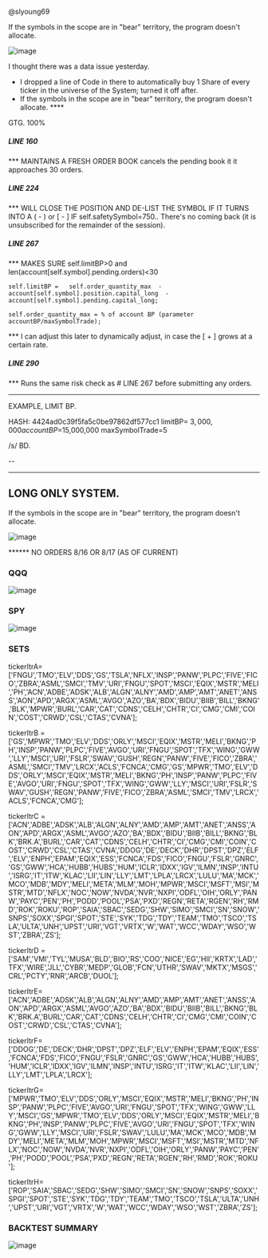 @slyoung69


If the symbols in the scope are in "bear" territory, the program doesn't allocate.

![image](https://github.com/bdincerTrader/Fauconberg1/assets/127531384/a5a77712-6ce8-4830-8923-c941de511672)



I thought there was a data issue yesterday.
- I dropped a line of Code in there to automatically buy 1 Share of every ticker in the universe of the System; turned it off after.
- If the symbols in the scope are in "bear" territory, the program doesn't allocate. ****

GTG. 100%

##### LINE 160
*** MAINTAINS A FRESH ORDER BOOK
cancels the pending book it it approaches 30 orders.


##### LINE 224
*** WILL  CLOSE THE POSITION AND DE-LIST THE SYMBOL IF IT TURNS INTO A ( - ) or [ - ]
IF self.safetySymbol=750.. There's no coming back (it is unsubscribed for the remainder of the session).


##### LINE 267

*** MAKES SURE self.limitBP>0 and len(account[self.symbol].pending.orders)<30

    self.limitBP =   self.order_quantity_max  -   account[self.symbol].position.capital_long  -  account[self.symbol].pending.capital_long;

    self.order_quantity_max = % of account BP (parameter accountBP/maxSymbolTrade);

*** I can adjust this later to dynamically adjust, in case the [ + ] grows at a certain rate.


##### LINE 290
*** Runs the same risk check as # LINE 267 before submitting any orders.

-------------

EXAMPLE, LIMIT BP.

HASH: 4424ad0c39f5fa5c0be97862df577cc1
    limitBP= $3,000,000
    accountBP=$15,000,000
    maxSymbolTrade=5

/s/ BD.



--

***** 

## LONG ONLY SYSTEM.


If the symbols in the scope are in "bear" territory, the program doesn't allocate.

![image](https://github.com/bdincerTrader/Fauconberg1/assets/127531384/a5a77712-6ce8-4830-8923-c941de511672)



****** NO ORDERS 8/16 OR 8/17 (AS OF CURRENT)

   
### QQQ

![image](https://github.com/bdincerTrader/Fauconberg1/assets/127531384/f95f7686-877d-4395-8a1f-f3d6763f92bd)


### SPY
![image](https://github.com/bdincerTrader/Fauconberg1/assets/127531384/6196a24c-c272-4d31-8ae5-bee5e804c06c)


### SETS
    
tickerItrA=['FNGU','TMO','ELV','DDS','GS','TSLA','NFLX','INSP','PANW','PLPC','FIVE','FICO','ZBRA','ASML','SMCI','TMV','URI','FNGU','SPOT','MSCI','EQIX','MSTR','MELI','PH','ACN','ADBE','ADSK','ALB','ALGN','ALNY','AMD','AMP','AMT','ANET','ANSS','AON','APD','ARGX','ASML','AVGO','AZO','BA','BDX','BIDU','BIIB','BILL','BKNG','BLK','MPWR','BURL','CAR','CAT','CDNS','CELH','CHTR','CI','CMG','CMI','COIN','COST','CRWD','CSL','CTAS','CVNA'];
    
tickerItrB = ['GS','MPWR','TMO','ELV','DDS','ORLY','MSCI','EQIX','MSTR','MELI','BKNG','PH','INSP','PANW','PLPC','FIVE','AVGO','URI','FNGU','SPOT','TFX','WING','GWW','LLY','MSCI','URI','FSLR','SWAV','GUSH','REGN','PANW','FIVE','FICO','ZBRA','ASML','SMCI','TMV','LRCX','ACLS','FCNCA','CMG','GS','MPWR','TMO','ELV','DDS','ORLY','MSCI','EQIX','MSTR','MELI','BKNG','PH','INSP','PANW','PLPC','FIVE','AVGO','URI','FNGU','SPOT','TFX','WING','GWW','LLY','MSCI','URI','FSLR','SWAV','GUSH','REGN','PANW','FIVE','FICO','ZBRA','ASML','SMCI','TMV','LRCX','ACLS','FCNCA','CMG'];
    
tickerItrC = ['ACN','ADBE','ADSK','ALB','ALGN','ALNY','AMD','AMP','AMT','ANET','ANSS','AON','APD','ARGX','ASML','AVGO','AZO','BA','BDX','BIDU','BIIB','BILL','BKNG','BLK','BRK.A','BURL','CAR','CAT','CDNS','CELH','CHTR','CI','CMG','CMI','COIN','COST','CRWD','CSL','CTAS','CVNA','DDOG','DE','DECK','DHR','DPST','DPZ','ELF','ELV','ENPH','EPAM','EQIX','ESS','FCNCA','FDS','FICO','FNGU','FSLR','GNRC','GS','GWW','HCA','HUBB','HUBS','HUM','ICLR','IDXX','IGV','ILMN','INSP','INTU','ISRG','IT','ITW','KLAC','LII','LIN','LLY','LMT','LPLA','LRCX','LULU','MA','MCK','MCO','MDB','MDY','MELI','META','MLM','MOH','MPWR','MSCI','MSFT','MSI','MSTR','MTD','NFLX','NOC','NOW','NVDA','NVR','NXPI','ODFL','OIH','ORLY','PANW','PAYC','PEN','PH','PODD','POOL','PSA','PXD','REGN','RETA','RGEN','RH','RMD','ROK','ROKU','ROP','SAIA','SBAC','SEDG','SHW','SIMO','SMCI','SN','SNOW','SNPS','SOXX','SPGI','SPOT','STE','SYK','TDG','TDY','TEAM','TMO','TSCO','TSLA','ULTA','UNH','UPST','URI','VGT','VRTX','W','WAT','WCC','WDAY','WSO','WST','ZBRA','ZS'];

tickerItrD = ['SAM','VMI','TYL','MUSA','BLD','BIO','RS','COO','NICE','EG','HII','KRTX','LAD','TFX','WIRE','JLL','CYBR','MEDP','GLOB','FCN','UTHR','SWAV','MKTX','MSGS','CRL','PCTY','RNR','ARCB','DUOL'];

tickerItrE=['ACN','ADBE','ADSK','ALB','ALGN','ALNY','AMD','AMP','AMT','ANET','ANSS','AON','APD','ARGX','ASML','AVGO','AZO','BA','BDX','BIDU','BIIB','BILL','BKNG','BLK','BRK.A','BURL','CAR','CAT','CDNS','CELH','CHTR','CI','CMG','CMI','COIN','COST','CRWD','CSL','CTAS','CVNA'];

tickerItrF=['DDOG','DE','DECK','DHR','DPST','DPZ','ELF','ELV','ENPH','EPAM','EQIX','ESS','FCNCA','FDS','FICO','FNGU','FSLR','GNRC','GS','GWW','HCA','HUBB','HUBS','HUM','ICLR','IDXX','IGV','ILMN','INSP','INTU','ISRG','IT','ITW','KLAC','LII','LIN','LLY','LMT','LPLA','LRCX'];

tickerItrG=['MPWR','TMO','ELV','DDS','ORLY','MSCI','EQIX','MSTR','MELI','BKNG','PH','INSP','PANW','PLPC','FIVE','AVGO','URI','FNGU','SPOT','TFX','WING','GWW','LLY','MSCI','GS','MPWR','TMO','ELV','DDS','ORLY','MSCI','EQIX','MSTR','MELI','BKNG','PH','INSP','PANW','PLPC','FIVE','AVGO','URI','FNGU','SPOT','TFX','WING','GWW','LLY','MSCI','URI','FSLR','SWAV','LULU','MA','MCK','MCO','MDB','MDY','MELI','META','MLM','MOH','MPWR','MSCI','MSFT','MSI','MSTR','MTD','NFLX','NOC','NOW','NVDA','NVR','NXPI','ODFL','OIH','ORLY','PANW','PAYC','PEN','PH','PODD','POOL','PSA','PXD','REGN','RETA','RGEN','RH','RMD','ROK','ROKU'];
    
tickerItrH=['ROP','SAIA','SBAC','SEDG','SHW','SIMO','SMCI','SN','SNOW','SNPS','SOXX','SPGI','SPOT','STE','SYK','TDG','TDY','TEAM','TMO','TSCO','TSLA','ULTA','UNH','UPST','URI','VGT','VRTX','W','WAT','WCC','WDAY','WSO','WST','ZBRA','ZS'];
     
### BACKTEST SUMMARY

![image](https://github.com/bdincerTrader/Fauconberg1/assets/127531384/25b76d2a-e805-4c4f-af45-a39132ece9cf)
